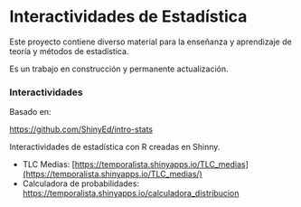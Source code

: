 # Interactividades de Estadística

Este proyecto contiene diverso material para la enseñanza y aprendizaje de teoría y métodos de estadística.

Es un trabajo en construcción y permanente actualización.

### Interactividades

Basado en:

<https://github.com/ShinyEd/intro-stats>

Interactividades de estadística con R creadas en Shinny.

-   TLC Medias: [https://temporalista.shinyapps.io/TLC_medias](https://temporalista.shinyapps.io/TLC_medias/)
-   Calculadora de probabilidades: <https://temporalista.shinyapps.io/calculadora_distribucion>
